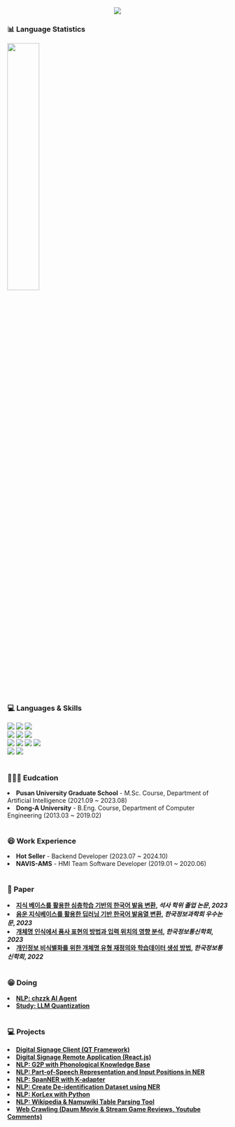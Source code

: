 <!-- Header & Logo -->
<div align= "center">
    <img src="https://capsule-render.vercel.app/api?type=waving&color=84e3f0&height=180&text=Hello%20World!%20I'm%20Matagi%20:D&animation=fadeIn&fontColor=000000&fontSize=60" />    
</div>
    

<!-- Github status -->
### 📊 Language Statistics

<a href="https://github.com/anuraghazra/github-readme-stats">
    <img src="https://github-readme-stats.vercel.app/api/top-langs/?username=junia3&layout=donut&show_icons=true&theme=material-palenight&hide_border=true&bg_color=20232a&icon_color=58A6FF&text_color=fff&title_color=58A6FF&count_private=true&exclude_repo=Face-Transfer-Application" width=38% />
</a>

<!--
<a href="https://github.com/anuraghazra/github-readme-stats">
  <img src="https://github-readme-stats.vercel.app/api?username=junia3&show_icons=true&theme=material-palenight&hide_border=true&bg_color=20232a&icon_color=58A6FF&text_color=fff&title_color=58A6FF&count_private=true" width=56% />
</a>


<a href="https://github.com/ashutosh00710/github-readme-activity-graph">
    <img src="https://github-readme-activity-graph.vercel.app/graph?username=junia3&theme=react-dark&bg_color=20232a&hide_border=true&line=58A6FF&color=58A6FF" width=94%/>
</a>
-->

<br>

### 💻 Languages & Skills

<div>
  <!-- Python -->
  <img src="https://img.shields.io/badge/Python-3776AB?style=for-the-badge&logo=python&logoColor=white"/>

  <!-- Pytorch -->
  <img src="https://img.shields.io/badge/PyTorch-EE4C2C?style=for-the-badge&logo=PyTorch&logoColor=white"/>

  <!-- Tensorflow -->
  <img src="https://img.shields.io/badge/Tensorflow-FF6F00?style=for-the-badge&logo=Tensorflow&logoColor=white"/>

  <br>

  <!-- C -->
  <img src="https://img.shields.io/badge/C-00599C?style=for-the-badge&logo=c&logoColor=white"/>
  
  <!-- C++ -->
  <img src="https://img.shields.io/badge/C%2B%2B-00599C?style=for-the-badge&logo=c%2B%2B&logoColor=white"/>

  <!-- Java -->
  <img src="https://img.shields.io/badge/Java-ED8B00?style=for-the-badge&logo=openjdk&logoColor=white"/>
  
  <br>

  <!-- SQL -->
  <img src="https://img.shields.io/badge/MySQL-00000F?style=for-the-badge&logo=mysql&logoColor=white"/>

  <!-- PostgresSQL -->
  <img src="https://img.shields.io/badge/PostgreSQL-316192?style=for-the-badge&logo=postgresql&logoColor=white"/>

  <!-- Mongo DB -->
  <img src="https://img.shields.io/badge/MongoDB-4EA94B?style=for-the-badge&logo=mongodb&logoColor=white"/>

  <!-- Redis -->
  <img src="https://img.shields.io/badge/redis-%23DD0031.svg?style=for-the-badge&logo=redis&logoColor=white"/>

  <br>

  <!-- AWS -->
  <img src="https://img.shields.io/badge/AWS-232F3E?style=for-the-badge&logo=amazonwebservices AWS&logoColor=white"/>

  <!-- Docker -->
  <img src="https://img.shields.io/badge/docker-%230db7ed.svg?style=for-the-badge&logo=docker&logoColor=white"/>

</div>

<br>

### 👨🏻‍🎓 Eudcation
<div>
    <li>
        <strong>Pusan University Graduate School</strong> - M.Sc. Course, Department of Artificial Intelligence (2021.09 ~ 2023.08)
    </li>
    <li>
        <strong>Dong-A University</strong> - B.Eng. Course, Department of Computer Engineering (2013.03 ~ 2019.02)
    </li>
</div>

<br>

### 😆 Work Experience
<div>
    <li>
        <strong>Hot Seller</strong> - Backend Developer (2023.07 ~ 2024.10)
    </li>
    <li>
        <strong>NAVIS-AMS</strong> - HMI Team Software Developer (2019.01 ~ 2020.06)
    </li>
</div>

<br>

### 🔬 Paper
<div>
    <li>
        <strong><a href="https://www.dbpia.co.kr/journal/detail?nodeId=T16857208">지식 베이스를 활용한 심층학습 기반의 한국어 발음 변환</a>, <em>석사 학위 졸업 논문</em>, <em>2023</em> </strong>
    </li>
    <li>
        <strong><a href="https://www.dbpia.co.kr/journal/articleDetail?nodeId=NODE11488011">음운 지식베이스를 활용한 딥러닝 기반 한국어 발음열 변환</a>, <em>한국정보과학회 우수논문</em>, <em>2023</em> </strong>
    </li>
    <li>
        <strong><a href="https://www.dbpia.co.kr/journal/articleDetail?nodeId=NODE11498488">개체명 인식에서 품사 표현의 방법과 입력 위치의 영향 분석</a>, <em>한국정보통신학회</em>, <em>2023</em> </strong>
    <li>
        <strong><a href="https://www.dbpia.co.kr/journal/articleDetail?nodeId=NODE11077874">개인정보 비식별화를 위한 개체명 유형 재정의와 학습데이터 생성 방법</a>, <em>한국정보통신학회</em>, <em>2022</em> </strong>
    </li
</div>

<br>

### 😁 Doing
<div>
    <li>
        <strong><a href="https://github.com/kr-MATAGI/chzzk-ai-manager">NLP: chzzk AI Agent</a></strong>
    </li>
    <li>
        <strong><a href="https://github.com/kr-MATAGI/LLM-Quantization">Study: LLM Quantization</a></strong>
    </li>
</div>

<br>

### 💻 Projects
<div>
    <li>
        <strong><a href="https://github.com/kr-MATAGI/ELGO_Client_QT">Digital Signage Client (QT Framework)</a></strong>
    </li>
    <li>
        <strong><a href="https://github.com/kr-MATAGI/ELGO_Remote_React">Digital Signage Remote Application (React.js)</a></strong>
    </li>
    <li>
        <strong><a href="https://github.com/kr-MATAGI/KT-G2P-Prototype">NLP: G2P with Phonological Knowledge Base</a></strong>
    </li>
    <li>
        <strong><a href="https://github.com/kr-MATAGI/NER-kr">NLP: Part-of-Speech Representation and Input Positions in NER</a></strong>
    </li>
    <li>
        <strong><a href="https://github.com/kr-MATAGI/Span-NER-with-K_adapter">NLP: SpanNER with K-adapter</a></strong>
    </li>
    <li>
        <strong><a href="https://github.com/kr-MATAGI/De-identification-NER-Datasets">NLP: Create De-identification Dataset using NER</a></strong>
    </li>
    <li>
        <strong><a href="https://github.com/kr-MATAGI/KorLex-API">NLP: KorLex with Python</a></strong>
    </li>
    <li>
        <strong><a href="https://github.com/kr-MATAGI/Table-Parser">NLP: Wikipedia & Namuwiki Table Parsing Tool</a></strong>
    </li>
    <li>
        <strong><a href="https://github.com/kr-MATAGI/Web-Crawling">Web Crawling (Daum Movie & Stream Game Reviews, Youtube Comments)</a></strong>
    </li>
    
</div>
